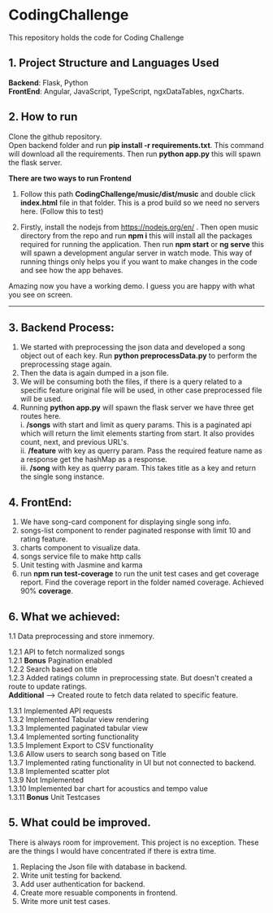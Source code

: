 # CodingChallenge
This repository holds the code for Coding Challenge


## 1. Project Structure and Languages Used
**Backend**: Flask, Python\
**FrontEnd**: Angular, JavaScript, TypeScript, ngxDataTables, ngxCharts.

## 2. How to run
Clone the github repository.\
Open backend folder and run **pip install -r requirements.txt**. This command will download all the requirements. Then run **python app.py** this will spawn the flask server.

**There are two ways to run Frontend**
1. Follow this path **CodingChallenge/music/dist/music** and double click **index.html** file in that folder. This is a prod build so we need no servers here. (Follow this to test)

2. Firstly, install the nodejs from https://nodejs.org/en/ . Then open music directory from the repo and run **npm i** this will install all the packages required for running the application. Then run **npm start** or **ng serve** this will spawn a development angular server in watch mode. This way of running things only helps you if you want to make changes in the code and see how the app behaves.

Amazing now you have a working demo. I guess you are happy with what you see on screen.

--------------------------------------------------------------------------------------------------------------------------
## 3. Backend Process:
1. We started with preprocessing the json data and developed a song object out of each key. Run **python preprocessData.py** to perform the preprocessing stage again.
2. Then the data is again dumped in a json file.
3. We will be consuming both the files, if there is a query related to a specific feature original file will be used, in other case preprocessed file will be used.
4. Running **python app.py** will spawn the flask server we have three get routes here.\
  i. **/songs** with start and limit as query params. This is a paginated api which will return the limit elements starting from start. It also provides count, next, and previous URL's.\
  ii. **/feature** with key as querry param. Pass the required feature name as a response get the hashMap as a response.\
  iii. **/song** with key as querry param. This takes title as a key and return the single song instance.
  
## 4. FrontEnd:
1. We have song-card component for displaying single song info.
2. songs-list component to render paginated response with limit 10 and rating feature.
3. charts component to visualize data.
4. songs service file to make http calls
5. Unit testing with Jasmine and karma
6. run **npm run test-coverage** to run the unit test cases and get coverage report. Find the coverage report in the folder named coverage. Achieved 90% **coverage**.

## 6. What we achieved:
1.1 Data preprocessing and store inmemory.

1.2.1 API to fetch normalized songs\
1.2.1 **Bonus** Pagination enabled\
1.2.2 Search based on title\
1.2.3 Added ratings column in preprocessing state. But doesn't created a route to update ratings.\
**Additional** --> Created route to fetch data related to specific feature.

1.3.1 Implemented API requests\
1.3.2 Implemented Tabular view rendering\
1.3.3 Implemented paginated tabular view\
1.3.4 Implemented sorting functionality\
1.3.5 Implement Export to CSV functionality\
1.3.6 Allow users to search song based on Title\
1.3.7 Implemented rating functionality in UI but not connected to backend.\
1.3.8 Implemented scatter plot\
1.3.9 Not Implemented\
1.3.10 Implemented bar chart for acoustics and tempo value\
1.3.11 **Bonus** Unit Testcases


## 5. What could be improved.
There is always room for improvement. This project is no exception. These are the things I would have concentrated if there is extra time.
1. Replacing the Json file with database in backend.
2. Write unit testing for backend.
3. Add user authentication for backend.
4. Create more resuable components in frontend.
5. Write more unit test cases.
